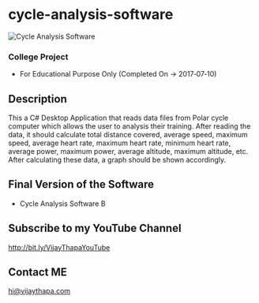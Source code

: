 # cycle-analysis-software

![Cycle Analysis Software](https://2.bp.blogspot.com/-fdIDrw7XTq8/XDQrF7ethFI/AAAAAAAADZA/Dk1xdjGmp3gGhXmNH0ntrct_Zq3ZiPVBgCLcBGAs/s640/Cycle-Analysis-Software.jpg)

### College Project
- For Educational Purpose Only (Completed On -> 	2017‑07‑10)

## Description
This a C# Desktop Application that reads data files from Polar cycle computer which allows the user to analysis their training. After reading the data, it should calculate total distance covered, average speed, maximum speed, average heart rate, maximum heart rate, minimum heart rate, average power, maximum power, average altitude, maximum altitude, etc. After calculating these data, a graph should be shown accordingly.

## Final Version of the Software
- Cycle Analysis Software B

## Subscribe to my YouTube Channel
http://bit.ly/VijayThapaYouTube

## Contact ME
hi@vijaythapa.com
